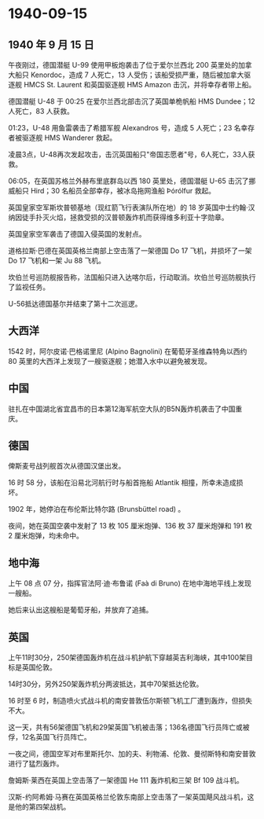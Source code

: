 # 1940-09-15

## 1940 年 9 月 15 日

午夜刚过，德国潜艇 U-99 使用甲板炮袭击了位于爱尔兰西北 200
英里处的加拿大船只 Kenordoc，造成 7 人死亡，13
人受伤；该船受损严重，随后被加拿大驱逐舰 HMCS St. Laurent 和英国驱逐舰
HMS Amazon 击沉，并将幸存者带上船。

德国潜艇 U-48 于 00:25 在爱尔兰西北部击沉了英国单桅帆船 HMS Dundee；12
人死亡，83 人获救。

01:23，U-48 用鱼雷袭击了希腊军舰 Alexandros 号，造成 5 人死亡；23
名幸存者被驱逐舰 HMS Wanderer 救起。

凌晨3点，U-48再次发起攻击，击沉英国船只"帝国志愿者"号，6人死亡，33人获救。

06:05，在英国苏格兰外赫布里底群岛以西 180 英里处，德国潜艇 U-65
击沉了挪威船只 Hird；30 名船员全部幸存，被冰岛拖网渔船 Þórólfur 救起。

英国皇家空军斯坎普顿基地（现红箭飞行表演队所在地）的 18
岁英国中士约翰·汉纳因徒手扑灭火焰，拯救受损的汉普顿轰炸机而获得维多利亚十字勋章。

英国皇家空军袭击了德国入侵英国的发射点。

道格拉斯·巴德在英国英格兰南部上空击落了一架德国 Do 17 飞机，并损坏了一架
Do 17 飞机和一架 Ju 88 飞机。

坎伯兰号巡防舰报告称，法国船只进入达喀尔后，行动取消。坎伯兰号巡防舰执行了监视任务。

U-56抵达德国基尔并结束了第十二次巡逻。

## 大西洋

1542 时，阿尔皮诺·巴格诺里尼 (Alpino Bagnolini) 在葡萄牙圣维森特角以西约
80 英里的大西洋上发现了一艘驱逐舰；她潜入水中以避免被发现。

## 中国

驻扎在中国湖北省宜昌市的日本第12海军航空大队的B5N轰炸机袭击了中国重庆。

## 德国

俾斯麦号战列舰首次从德国汉堡出发。

16 时 58 分，该船在沿易北河航行时与船首拖船 Atlantik
相撞，所幸未造成损坏。

1902 年，她停泊在布伦斯比特尔路 (Brunsbüttel road) 。

夜间，她在英国空袭中发射了 13 枚 105 厘米炮弹、136 枚 37 厘米炮弹和 191
枚 2 厘米炮弹，均未命中。

## 地中海

上午 08 点 07 分，指挥官法阿·迪·布鲁诺 (Faà di Bruno)
在地中海地平线上发现一艘船。

她后来认出这艘船是葡萄牙船，并放弃了追捕。

## 英国

上午11时30分，250架德国轰炸机在战斗机护航下穿越英吉利海峡，其中100架目标是英国伦敦。

14时30分，另外250架轰炸机分两波抵达，其中70架抵达伦敦。

16 时至 6
时，制造喷火式战斗机的南安普敦伍尔斯顿飞机工厂遭到轰炸，但损失不大。

这一天，共有56架德国飞机和29架英国飞机被击落；136名德国飞行员阵亡或被俘，12名英国飞行员阵亡。

一夜之间，德国空军对布里斯托尔、加的夫、利物浦、伦敦、曼彻斯特和南安普敦进行了猛烈轰炸。

詹姆斯·莱西在英国上空击落了一架德国 He 111 轰炸机和三架 Bf 109 战斗机。

汉斯-约阿希姆·马赛在英国英格兰伦敦东南部上空击落了一架英国飓风战斗机，这是他的第四架战机。

